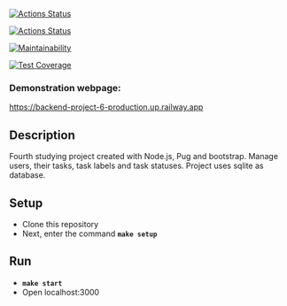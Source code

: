[![Actions Status](https://github.com/Blazelip/backend-project-6/workflows/hexlet-check/badge.svg)](https://github.com/Blazelip/backend-project-6/actions)

[![Actions Status](https://github.com/Blazelip/backend-project-4/actions/workflows/personal-check.yml/badge.svg)](https://github.com/Blazelip/backend-project-6/actions)

[![Maintainability](https://api.codeclimate.com/v1/badges/00182bbabf071b072af7/maintainability)](https://codeclimate.com/github/Blazelip/backend-project-6/maintainability)

[![Test Coverage](https://api.codeclimate.com/v1/badges/00182bbabf071b072af7/test_coverage)](https://codeclimate.com/github/Blazelip/backend-project-6/test_coverage)

### Demonstration webpage:
https://backend-project-6-production.up.railway.app

## Description
Fourth studying project created with Node.js, Pug and bootstrap.
Manage users, their tasks, task labels and task statuses. 
Project uses sqlite as database.

## Setup
- Clone this repository
- Next, enter the command **`make setup`**

## Run
-  **`make start`**
- Open localhost:3000
